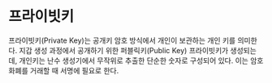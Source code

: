 # 프라이빗키

프라이빗키(Private Key)는 공개키 암호 방식에서 개인이 보관하는 개인 키를 의미한다. 지갑 생성 과정에서 공개하기 위한 퍼블릭키(Public Key) 프라이빗키가 생성되는데, 개인키는 난수 생성기에서 무작위로 추출한 단순한 숫자로 구성되어 있다. 이는 암호화폐를 거래할 때 서명에 필요로 한다.
